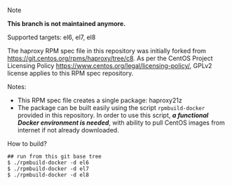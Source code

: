 > [!NOTE]
> **This branch is not maintained anymore.**

Supported targets: el6, el7, el8

The haproxy RPM spec file in this repository was initially forked from
https://git.centos.org/rpms/haproxy/tree/c8. As per the CentOS Project
Licensing Policy https://www.centos.org/legal/licensing-policy/, GPLv2
license applies to this RPM spec repository.

Notes:
  - This RPM spec file creates a single package: haproxy21z
  - The package can be built easily using the script `rpmbuild-docker` provided in this repository. In order to use this script, _**a functional Docker environment is needed**_, with ability to pull CentOS images from internet if not already downloaded.

How to build?
```
## run from this git base tree
$ ./rpmbuild-docker -d el6
$ ./rpmbuild-docker -d el7
$ ./rpmbuild-docker -d el8
```

